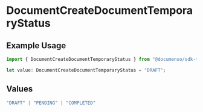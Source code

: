# DocumentCreateDocumentTemporaryStatus

## Example Usage

```typescript
import { DocumentCreateDocumentTemporaryStatus } from "@documenso/sdk-typescript/models/operations";

let value: DocumentCreateDocumentTemporaryStatus = "DRAFT";
```

## Values

```typescript
"DRAFT" | "PENDING" | "COMPLETED"
```